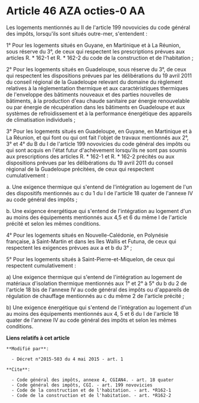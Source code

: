 # Article 46 AZA octies-0 AA

Les logements mentionnés au II de l'article 199 novovicies du code général des impôts, lorsqu'ils sont situés outre-mer,
s'entendent : 

1° Pour les logements situés en Guyane, en Martinique et à La Réunion, sous réserve du 3°, de ceux qui respectent les
prescriptions prévues aux articles R. * 162-1 et R. * 162-2 du code de la construction et de l'habitation ; 

2° Pour les logements situés en Guadeloupe, sous réserve du 3°, de ceux qui respectent les dispositions prévues par les
délibérations du 19 avril 2011 du conseil régional de la Guadeloupe relevant du domaine du règlement relatives à la
réglementation thermique et aux caractéristiques thermiques de l'enveloppe des bâtiments nouveaux et des parties nouvelles de
bâtiments, à la production d'eau chaude sanitaire par énergie renouvelable ou par énergie de récupération dans les bâtiments
en Guadeloupe et aux systèmes de refroidissement et à la performance énergétique des appareils de climatisation
individuels ; 

3° Pour les logements situés en Guadeloupe, en Guyane, en Martinique et à La Réunion, et qui font ou qui ont fait l'objet de
travaux mentionnés aux 2°, 3° et 4° du B du I de l'article 199 novovicies du code général des impôts ou qui sont acquis en
l'état futur d'achèvement lorsqu'ils ne sont pas soumis aux prescriptions des articles R. * 162-1 et R. * 162-2 précités ou
aux dispositions prévues par les délibérations du 19 avril 2011 du conseil régional de la Guadeloupe précitées, de ceux qui
respectent cumulativement : 

a. Une exigence thermique qui s'entend de l'intégration au logement de l'un des dispositifs mentionnés au c du 1 du I de
l'article 18 quater de l'annexe IV au code général des impôts ; 

b. Une exigence énergétique qui s'entend de l'intégration au logement d'un au moins des équipements mentionnés aux 4,5 et 6
du même I de l'article précité et selon les mêmes conditions.

4° Pour les logements situés en Nouvelle-Calédonie, en Polynésie française, à Saint-Martin et dans les îles Wallis et Futuna,
de ceux qui respectent les exigences prévues aux a et b du 3° ;

5° Pour les logements situés à Saint-Pierre-et-Miquelon, de ceux qui respectent cumulativement :

a) Une exigence thermique qui s'entend de l'intégration au logement de matériaux d'isolation thermique mentionnés aux 1° et
2° à 5° du b du 2 de l'article 18 bis de l'annexe IV au code général des impôts ou d'appareils de régulation de chauffage
mentionnés au c du même 2 de l'article précité ;

b) Une exigence énergétique qui s'entend de l'intégration au logement d'un au moins des équipements mentionnés aux 4, 5 et 6
du I de l'article 18 quater de l'annexe IV au code général des impôts et selon les mêmes conditions.

**Liens relatifs à cet article**

	**Modifié par**:

	  - Décret n°2015-503 du 4 mai 2015 - art. 1

	**Cite**:

	  - Code général des impôts, annexe 4, CGIAN4. - art. 18 quater
	  - Code général des impôts, CGI. - art. 199 novovicies
	  - Code de la construction et de l'habitation. - art. *R162-1
	  - Code de la construction et de l'habitation. - art. *R162-2
